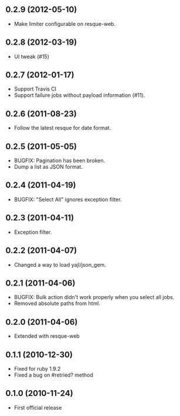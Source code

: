 ## 0.2.9 (2012-05-10)

* Make limiter configurable on resque-web.

## 0.2.8 (2012-03-19)

* UI tweak (#15)

## 0.2.7 (2012-01-17)

* Support Travis CI
* Support failure jobs without payload information (#11).

## 0.2.6 (2011-08-23)

* Follow the latest resque for date format.

## 0.2.5 (2011-05-05)

* BUGFIX: Pagination has been broken.
* Dump a list as JSON format.

## 0.2.4 (2011-04-19)

* BUGFIX: "Select All" ignores exception filter.

## 0.2.3 (2011-04-11)

* Exception filter.

## 0.2.2 (2011-04-07)

* Changed a way to load yajl/json\_gem.

## 0.2.1 (2011-04-06)

* BUGFIX: Bulk action didn't work properly when you select all jobs.
* Removed absolute paths from html.

## 0.2.0 (2011-04-06)

* Extended with resque-web

## 0.1.1 (2010-12-30)

* Fixed for ruby 1.9.2
* Fixed a bug on #retried? method

## 0.1.0 (2010-11-24)

* First official release


